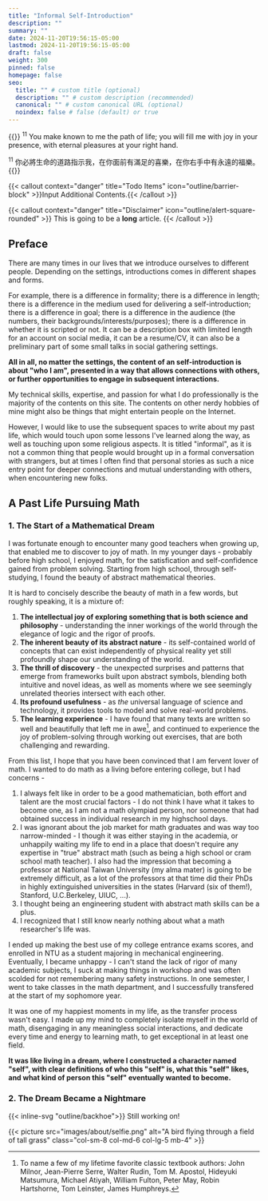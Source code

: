 ```yaml
---
title: "Informal Self-Introduction"
description: ""
summary: ""
date: 2024-11-20T19:56:15-05:00
lastmod: 2024-11-20T19:56:15-05:00
draft: false
weight: 300
pinned: false
homepage: false
seo:
  title: "" # custom title (optional)
  description: "" # custom description (recommended)
  canonical: "" # custom canonical URL (optional)
  noindex: false # false (default) or true
---
```


{{<callout context="caution" title="Psalms 16:11; NIV + CUVMPT" icon="outline/bible" >}}
<sup>11</sup> You make known to me the path of life; you will fill me with joy in your presence, with eternal pleasures at your right hand.

<sup>11</sup> 你必將生命的道路指示我，在你面前有滿足的喜樂，在你右手中有永遠的福樂。
{{</callout >}}

{{< callout context="danger" title="Todo Items" icon="outline/barrier-block" >}}Input Additional Contents.{{< /callout >}}

{{< callout context="danger" title="Disclaimer" icon="outline/alert-square-rounded" >}}
This is going to be a **long** article. 
{{< /callout >}}

## Preface

There are many times in our lives that we introduce ourselves to different people. Depending on the settings, introductions comes in different shapes and forms.

For example, there is a difference in formality; there is a difference in length; there is a difference in the medium used for delivering a self-introduction; there is a difference in goal; there is a difference in the audience (the numbers, their backgrounds/interests/purposes); there is a difference in whether it is scripted or not. It can be a description box with limited length for an account on social media, it can be a resume/CV, it can also be a preliminary part of some small talks in social gathering settings.

**All in all, no matter the settings, the content of an self-introduction is about "who I am", presented in a way that allows connections with others, or further opportunities to engage in subsequent interactions.**

My technical skills, expertise, and passion for what I do professionally is the majority of the contents on this site. The contents on other nerdy hobbies of mine might also be things that might entertain people on the Internet.

However, I would like to use the subsequent spaces to write about my past life, which would touch upon some lessons I've learned along the way, as well as touching upon some religious aspects. It is titled "informal", as it is not a common thing that people would brought up in a formal conversation with strangers, but at times I often find that personal stories as such a nice entry point for deeper connections and mutual understanding with others, when encountering new folks.

## A Past Life Pursuing Math

### 1. The Start of a Mathematical Dream

I was fortunate enough to encounter many good teachers when growing up, that enabled me to discover to joy of math. In my younger days - probably before high school, I enjoyed math, for the satisfication and self-confidence gained from problem solving. Starting from high school, through self-studying, I found the beauty of abstract mathematical theories.

It is hard to concisely describe the beauty of math in a few words, but roughly speaking, it is a mixture of:

1. **The intellectual joy of exploring something that is both science and philosophy** - understanding the inner workings of the world through the elegance of logic and the rigor of proofs.
2. **The inherent beauty of its abstract nature** - its self-contained world of concepts that can exist independently of physical reality yet still profoundly shape our understanding of the world.
3. **The thrill of discovery** - the unexpected surprises and patterns that emerge from frameworks built upon abstract symbols, blending both intuitive and novel ideas, as well as moments where we see seemingly unrelated theories intersect with each other.
4. **Its profound usefulness** - as *the* universal language of science and technology, it provides tools to model and solve real-world problems.
5. **The learning experience** - I have found that many texts are written so well and beautifully that left me in awe[^1], and continued to experience the joy of problem-solving through working out exercises, that are both challenging and rewarding.

[^1]: To name a few of my lifetime favorite classic textbook authors: John Milnor, Jean-Pierre Serre, Walter Rudin, Tom M. Apostol, Hideyuki Matsumura, Michael Atiyah, William Fulton, Peter May, Robin Hartshorne, Tom Leinster, James Humphreys.

From this list, I hope that you have been convinced that I am fervent lover of math. I wanted to do math as a living before entering college, but I had concerns -
1. I always felt like in order to be a good mathematician, both effort and talent are the most crucial factors - I do not think I have what it takes to become one, as I am not a math olympiad person, nor someone that had obtained success in individual research in my highschool days.
2. I was ignorant about the job market for math graduates and was way too narrow-minded - I though it was either staying in the academia, or unhappily waiting my life to end in a place that doesn't require any expertise in "true" abstract math (such as being a high school or cram school math teacher). I also had the impression that becoming a professor at National Taiwan University (my alma mater) is going to be extremely difficult, as a lot of the professors at that time did their PhDs in highly extinguished universities in the states (Harvard (six of them!), Stanford, U.C.Berkeley, UIUC, ...).
3. I thought being an engineering student with abstract math skills can be a plus.
4. I recognized that I still know nearly nothing about what a math researcher's life was.

I ended up making the best use of my college entrance exams scores, and enrolled in NTU as a student majoring in mechanical engineering. Eventually, I became unhappy - I can't stand the lack of rigor of many academic subjects, I suck at making things in workshop and was often scolded for not remembering many safety instructions. In one semester, I went to take classes in the math department, and I successfully transfered at the start of my sophomore year.

It was one of my happiest moments in my life, as the transfer process wasn't easy. I made up my mind to completely isolate myself in the world of math, disengaging in any meaningless social interactions, and dedicate every time and energy to learning math, to get exceptional in at least one field. 

**It was like living in a dream, where I constructed a character named "self", with clear definitions of who this "self" is, what this "self" likes, and what kind of person this "self" eventually wanted to become.** 

### 2. The Dream Became a Nightmare

{{< inline-svg "outline/backhoe">}} Still working on!

{{< picture src="images/about/selfie.png" alt="A bird flying through a field of tall grass" class="col-sm-8 col-md-6 col-lg-5 mb-4" >}}
